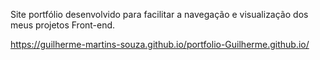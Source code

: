 Site portfólio desenvolvido para facilitar a navegação e visualização dos meus projetos Front-end.

https://guilherme-martins-souza.github.io/portfolio-Guilherme.github.io/